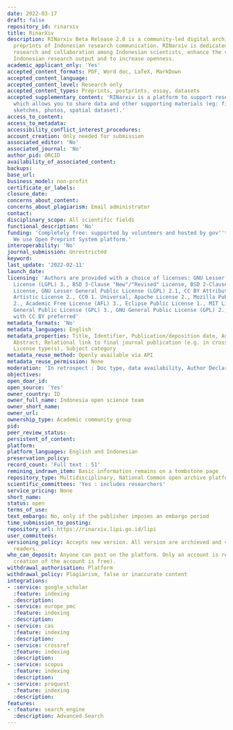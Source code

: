 ```yaml
---
date: 2022-03-17
draft: false
repository_id: rinarxiv
title: RinarXiv
description: RINarxiv Beta Release 2.0 is a community-led digital archive for unpublished
  preprints of Indonesian research communication. RINarxiv is dedicated to foster
  research and collaboration among Indonesian scientists, enhance the visibility of
  Indonesian research output and to increase openness.
academic_applicant_only: 'Yes'
accepted_content_formats: PDF, Word doc, LaTeX, MarkDown
accepted_content_language:
accepted_content_level: Research only
accepted_content_types: Preprints, postprints, essay, datasets
accepted_supplementary_content: 'RINarxiv is a platform to support research dissemination
  which allows you to share data and other supporting materials (eg: figures, illustrations,
  sketches, photos, spatial dataset).'
access_to_content:
access_to_metadata:
accessibility_conflict_interest_procedures:
account_creation: Only needed for submission
associated_editor: 'No'
associated_journal: 'No'
author_pid: ORCID
availability_of_associated_content:
backups:
base_url:
business_model: non-profit
certificate_or_labels:
closure_date:
concerns_about_content:
concerns_about_plagiarism: Email administrator
contact:
disciplinary_scope: All scientific fields
functional_description: 'No'
funding: 'Completely free: supported by volunteers and hosted by gov''t institution.
  We use Open Preprint System platform.'
interoperability: 'No'
journal_submission: Unrestricted
keyword:
last_update: '2022-02-11'
launch_date:
licensing: 'Authors are provided with a choice of licenses: GNU Lesser General Public
  License (LGPL) 3., BSD 3-Clause "New"/"Revised" License, BSD 2-Clause "Simplified"
  License, GNU Lesser General Public License (LGPL) 2.1, CC BY Attribution 4. International,
  Artistic License 2., CC0 1. Universal, Apache License 2., Mozilla Public License
  2., Academic Free License (AFL) 3., Eclipse Public License 1., MIT License, GNU
  General Public License (GPL) 3., GNU General Public License (GPL) 2., No license,
  with CC BY preferred'
metadata_formats: 'No'
metadata_languages: English
metadata_properties: Title, Identifier, Publication/deposition date, Author name(s),
  Abstract, Relational link to final journal publication (e.g. in crossref metadata),
  License type(s), Subject category
metadata_reuse_method: Openly available via API
metadata_reuse_permission: None
moderation: 'In retrospect : Doc type, data availability, Author Declaration,'
objectives:
open_doar_id:
open_source: 'Yes'
owner_country: ID
owner_full_name: Indonesia open science team
owner_short_name:
owner_url:
ownership_type: Academic community group
pid:
peer_review_status:
persistent_of_content:
platform:
platform_languages: English and Indonesian
preservation_policy:
record_count: 'Full text : 51'
remining_indrawn_item: Basic information remains on a tombstone page
repository_type: Multidisciplinary, National Common open archive platform
scientific_committees: 'Yes : includes researchers'
service_pricing: None
short_name:
status: open
terms_of_use:
text_embargo: No, only if the publisher imposes an embargo period
time_submission_to_posting:
repository_url: https://rinarxiv.lipi.go.id/lipi
user_committees:
versioning_policy: Accepts new version. All version are archieved and visible for
  readers.
who_can_deposit: Anyone can post on the platform. Only an account is required ( The
  creation of the account is free).
withdrawal_authorisation: Platform
withdrawal_policy: Plagiarism, false or inaccurate content
integrations:
- :service: google_scholar
  :feature: indexing
  :description:
- :service: europe_pmc
  :feature: indexing
  :description:
- :service: cas
  :feature: indexing
  :description:
- :service: crossref
  :feature: indexing
  :description:
- :service: scopus
  :feature: indexing
  :description:
- :service: proquest
  :feature: indexing
  :description:
features:
- :feature: search_engine
  :description: Advanced Search
---
```



